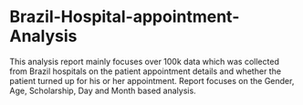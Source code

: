 # Brazil-Hospital-appointment-Analysis
This analysis report mainly focuses over 100k data which was collected from Brazil hospitals on the patient appointment details and whether the patient turned up for his or her appointment. Report focuses on the Gender, Age, Scholarship, Day and Month based analysis.
